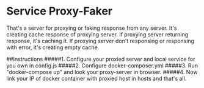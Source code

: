 # Service Proxy-Faker

That's a server for proxying or faking response from any server. It's creating cache response of proxying server.
If proxying server returning response, it's caching it. If proxying server don't responsing or responsing with error, it's creating empty cache.
 
##Instructions
#####1. Configure your proxied server and local service for you own in config.js
#####2. Configure docker-composer.yml
#####3. Run "docker-compose up" and look your proxy-server in browser.
#####4. Now link your IP of docker container with proxied host in hosts and that's all.